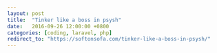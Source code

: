 ```yaml
---
layout: post
title:  "Tinker like a boss in psysh"
date:   2016-09-26 12:00:00 +0800
categories: [coding, laravel, php]
redirect_to: "https://softonsofa.com/tinker-like-a-boss-in-psysh/"
---
```


